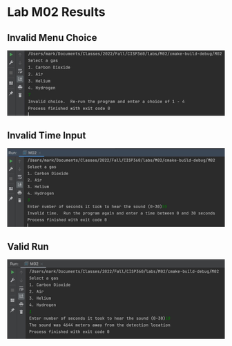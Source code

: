 # Lab M02 Results

## Invalid Menu Choice

![](m02-1.jpg)

## Invalid Time Input

![](m02-2.jpg)

## Valid Run

![](m02-3.jpg)

